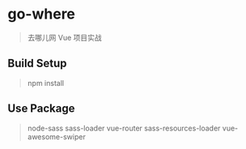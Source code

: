 # go-where

> 去哪儿网 Vue 项目实战

## Build Setup

> npm install

## Use Package

>node-sass
>sass-loader
>vue-router 
>sass-resources-loader
>vue-awesome-swiper
